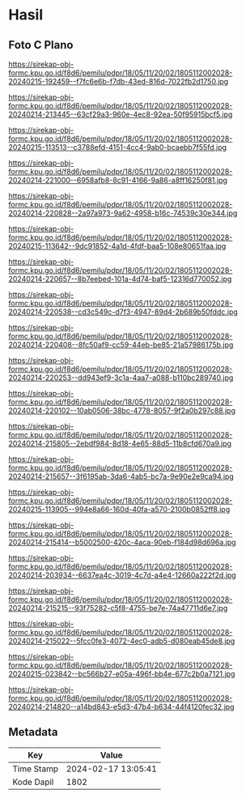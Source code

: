 # Hasil

## Foto C Plano

https://sirekap-obj-formc.kpu.go.id/f8d6/pemilu/pdpr/18/05/11/20/02/1805112002028-20240215-192459--f7fc6e6b-f7db-43ed-816d-7022fb2d1750.jpg

https://sirekap-obj-formc.kpu.go.id/f8d6/pemilu/pdpr/18/05/11/20/02/1805112002028-20240214-213445--63cf29a3-960e-4ec8-92ea-50f95915bcf5.jpg

https://sirekap-obj-formc.kpu.go.id/f8d6/pemilu/pdpr/18/05/11/20/02/1805112002028-20240215-113513--c3788efd-4151-4cc4-9ab0-bcaebb7f55fd.jpg

https://sirekap-obj-formc.kpu.go.id/f8d6/pemilu/pdpr/18/05/11/20/02/1805112002028-20240214-221000--6958afb8-8c91-4166-9a86-a8ff16250f81.jpg

https://sirekap-obj-formc.kpu.go.id/f8d6/pemilu/pdpr/18/05/11/20/02/1805112002028-20240214-220828--2a97a973-9a62-4958-b16c-74539c30e344.jpg

https://sirekap-obj-formc.kpu.go.id/f8d6/pemilu/pdpr/18/05/11/20/02/1805112002028-20240215-113642--9dc91852-4a1d-4fdf-baa5-108e80651faa.jpg

https://sirekap-obj-formc.kpu.go.id/f8d6/pemilu/pdpr/18/05/11/20/02/1805112002028-20240214-220657--8b7eebed-101a-4d74-baf5-12316d770052.jpg

https://sirekap-obj-formc.kpu.go.id/f8d6/pemilu/pdpr/18/05/11/20/02/1805112002028-20240214-220538--cd3c549c-d7f3-4947-89d4-2b689b50fddc.jpg

https://sirekap-obj-formc.kpu.go.id/f8d6/pemilu/pdpr/18/05/11/20/02/1805112002028-20240214-220408--8fc50af9-cc59-44eb-be85-21a57986175b.jpg

https://sirekap-obj-formc.kpu.go.id/f8d6/pemilu/pdpr/18/05/11/20/02/1805112002028-20240214-220253--dd943ef9-3c1a-4aa7-a088-b110bc289740.jpg

https://sirekap-obj-formc.kpu.go.id/f8d6/pemilu/pdpr/18/05/11/20/02/1805112002028-20240214-220102--10ab0506-38bc-4778-8057-9f2a0b297c88.jpg

https://sirekap-obj-formc.kpu.go.id/f8d6/pemilu/pdpr/18/05/11/20/02/1805112002028-20240214-215805--2ebdf984-8d18-4e65-88d5-11b8cfd670a9.jpg

https://sirekap-obj-formc.kpu.go.id/f8d6/pemilu/pdpr/18/05/11/20/02/1805112002028-20240214-215657--3f6195ab-3da6-4ab5-bc7a-9e90e2e9ca94.jpg

https://sirekap-obj-formc.kpu.go.id/f8d6/pemilu/pdpr/18/05/11/20/02/1805112002028-20240215-113905--994e8a66-160d-40fa-a570-2100b0852ff8.jpg

https://sirekap-obj-formc.kpu.go.id/f8d6/pemilu/pdpr/18/05/11/20/02/1805112002028-20240214-215414--b5002500-420c-4aca-90eb-f184d98d696a.jpg

https://sirekap-obj-formc.kpu.go.id/f8d6/pemilu/pdpr/18/05/11/20/02/1805112002028-20240214-203934--6637ea4c-3019-4c7d-a4e4-12660a222f2d.jpg

https://sirekap-obj-formc.kpu.go.id/f8d6/pemilu/pdpr/18/05/11/20/02/1805112002028-20240214-215215--93f75282-c5f8-4755-be7e-74a47711d6e7.jpg

https://sirekap-obj-formc.kpu.go.id/f8d6/pemilu/pdpr/18/05/11/20/02/1805112002028-20240214-215022--5fcc0fe3-4072-4ec0-adb5-d080eab45de8.jpg

https://sirekap-obj-formc.kpu.go.id/f8d6/pemilu/pdpr/18/05/11/20/02/1805112002028-20240215-023842--bc566b27-e05a-496f-bb4e-677c2b0a7121.jpg

https://sirekap-obj-formc.kpu.go.id/f8d6/pemilu/pdpr/18/05/11/20/02/1805112002028-20240214-214820--a14bd843-e5d3-47b4-b634-44f4120fec32.jpg


## Metadata

| Key        | Value               |
| ---------- | ------------------- |
| Time Stamp | 2024-02-17 13:05:41 |
| Kode Dapil | 1802                |



